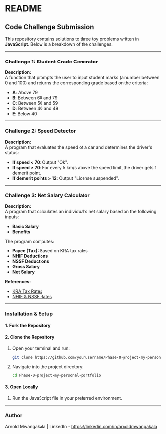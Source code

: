 
# README

## Code Challenge Submission

This repository contains solutions to three toy problems written in **JavaScript**. Below is a breakdown of the challenges.

---

### Challenge 1: Student Grade Generator

**Description:**  
A function that prompts the user to input student marks (a number between 0 and 100) and returns the corresponding grade based on the criteria:  
- **A**: Above 79  
- **B**: Between 60 and 79  
- **C**: Between 50 and 59  
- **D**: Between 40 and 49  
- **E**: Below 40  

---

### Challenge 2: Speed Detector

**Description:**  
A program that evaluates the speed of a car and determines the driver's status:  
- **If speed < 70**: Output "Ok".  
- **If speed ≥ 70**: For every 5 km/s above the speed limit, the driver gets 1 demerit point.  
- **If demerit points > 12**: Output "License suspended".  

---

### Challenge 3: Net Salary Calculator

**Description:**  
A program that calculates an individual’s net salary based on the following inputs:  
- **Basic Salary**  
- **Benefits**  

The program computes:  
- **Payee (Tax):** Based on KRA tax rates  
- **NHIF Deductions**  
- **NSSF Deductions**  
- **Gross Salary**  
- **Net Salary**  

**References:**  
- [KRA Tax Rates](https://www.aren.co.ke/payroll/taxrates.htm)  
- [NHIF & NSSF Rates](https://www.kra.go.ke/en/individual/calculate-tax/calculating-tax/paye)  

---

### Installation & Setup

#### **1. Fork the Repository**

#### **2. Clone the Repository**  
1. Open your terminal and run:  
   ```bash
   git clone https://github.com/yourusername/Phase-0-project-my-personal-portfolio
   ```  
2. Navigate into the project directory:  
   ```bash
   cd Phase-0-project-my-personal-portfolio
   ```  

#### **3. Open Locally**  
1. Run the JavaScript file in your preferred environment.

---

### Author  
Arnold Mwangakala | LinkedIn - https://linkedin.com/in/arnoldmwangakala
